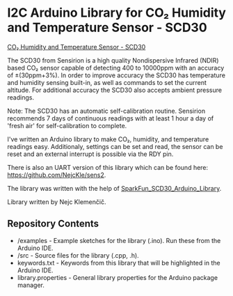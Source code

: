 # I2C Arduino Library for CO₂ Humidity and Temperature Sensor - SCD30
[CO₂ Humidity and Temperature Sensor - SCD30](https://www.sensirion.com/en/environmental-sensors/carbon-dioxide-sensors-co2/)

The SCD30 from Sensirion is a high quality Nondispersive Infrared (NDIR) based CO₂ sensor capable of detecting 400 to 10000ppm with an accuracy of ±(30ppm+3%). In order to improve accuracy the SCD30 has temperature and humidity sensing built-in, as well as commands to set the current altitude. For additional accuracy the SCD30 also accepts ambient pressure readings.

Note: The SCD30 has an automatic self-calibration routine. Sensirion recommends 7 days of continuous readings with at least 1 hour a day of 'fresh air' for self-calibration to complete.

I've written an Arduino library to make CO₂, humidity, and temperature readings easy. Additionaly, settings can be set and read, the sensor can be reset and an external interrupt is possible via the RDY pin. 

There is also an UART version of this library which can be found here: https://github.com/NejcKle/sens2.

The library was written with the help of [SparkFun_SCD30_Arduino_Library](https://github.com/sparkfun/SparkFun_SCD30_Arduino_Library).

Library written by Nejc Klemenčič.

## Repository Contents
* /examples - Example sketches for the library (.ino). Run these from the Arduino IDE.
* /src - Source files for the library (.cpp, .h).
* keywords.txt - Keywords from this library that will be highlighted in the Arduino IDE.
* library.properties - General library properties for the Arduino package manager.
